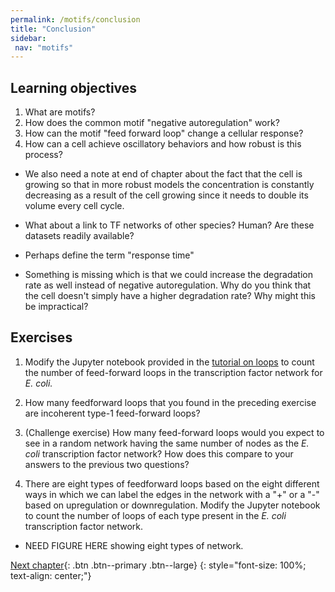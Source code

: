 ```yaml
---
permalink: /motifs/conclusion
title: "Conclusion"
sidebar:
 nav: "motifs"
---
```


## Learning objectives

1. What are motifs?
2. How does the common motif "negative autoregulation" work?
3. How can the motif "feed forward loop" change a cellular response?
4. How can a cell achieve oscillatory behaviors and how robust is this process?

* We also need a note at end of chapter about the fact that the cell is growing so that in more robust models the concentration is constantly decreasing as a result of the cell growing since it needs to double its volume every cell cycle.

* What about a link to TF networks of other species? Human? Are these datasets readily available?

* Perhaps define the term "response time"

* Something is missing which is that we could increase the degradation rate as well instead of negative autoregulation. Why do you think that the cell doesn't simply have a higher degradation rate? Why might this be impractical?

## Exercises

1. Modify the Jupyter notebook provided in the [tutorial on loops](tutorial_loops) to count the number of feed-forward loops in the transcription factor network for *E. coli.*

2. How many feedforward loops that you found in the preceding exercise are incoherent type-1 feed-forward loops?

3. (Challenge exercise) How many feed-forward loops would you expect to see in a random network having the same number of nodes as the *E. coli* transcription factor network? How does this compare to your answers to the previous two questions?

4. There are eight types of feedforward loops based on the eight different ways in which we can label the edges in the network with a "+" or a "-" based on upregulation or downregulation. Modify the Jupyter notebook to count the number of loops of each type present in the *E. coli* transcription factor network.

* NEED FIGURE HERE showing eight types of network.

[Next chapter](../chemotaxis/home){: .btn .btn--primary .btn--large}
{: style="font-size: 100%; text-align: center;"}
